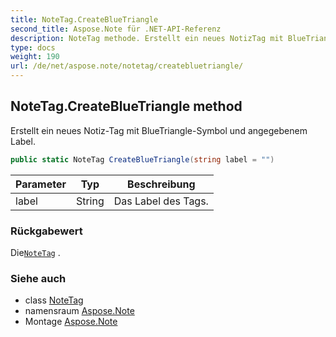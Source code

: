```yaml
---
title: NoteTag.CreateBlueTriangle
second_title: Aspose.Note für .NET-API-Referenz
description: NoteTag methode. Erstellt ein neues NotizTag mit BlueTriangleSymbol und angegebenem Label.
type: docs
weight: 190
url: /de/net/aspose.note/notetag/createbluetriangle/
---
```

## NoteTag.CreateBlueTriangle method

Erstellt ein neues Notiz-Tag mit BlueTriangle-Symbol und angegebenem Label.

```csharp
public static NoteTag CreateBlueTriangle(string label = "")
```

| Parameter | Typ | Beschreibung |
| --- | --- | --- |
| label | String | Das Label des Tags. |

### Rückgabewert

Die[`NoteTag`](../) .

### Siehe auch

* class [NoteTag](../)
* namensraum [Aspose.Note](../../notetag/)
* Montage [Aspose.Note](../../../)


